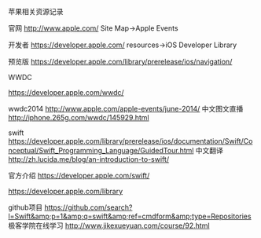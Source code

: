 苹果相关资源记录

官网
http://www.apple.com/
	Site Map->Apple Events

开发者
https://developer.apple.com/
	resources->iOS Developer Library


预览版
https://developer.apple.com/library/prerelease/ios/navigation/


WWDC

https://developer.apple.com/wwdc/

wwdc2014
http://www.apple.com/apple-events/june-2014/
中文图文直播
http://iphone.265g.com/wwdc/145929.html


swift
https://developer.apple.com/library/prerelease/ios/documentation/Swift/Conceptual/Swift_Programming_Language/GuidedTour.html
中文翻译
http://zh.lucida.me/blog/an-introduction-to-swift/

官方介绍
https://developer.apple.com/swift/

https://developer.apple.com/library

github项目
https://github.com/search?l=Swift&amp;p=1&amp;q=swift&amp;ref=cmdform&amp;type=Repositories
极客学院在线学习
http://www.jikexueyuan.com/course/92.html